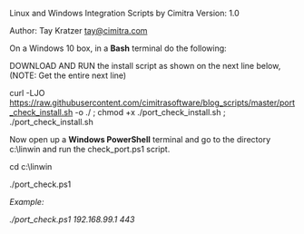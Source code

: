 Linux and Windows Integration Scripts by Cimitra Version: 1.0

Author: Tay Kratzer tay@cimitra.com

On a Windows 10 box, in a **Bash** terminal do the following:

DOWNLOAD AND RUN the install script as shown on the next line below, (NOTE: Get the entire next line)

curl -LJO https://raw.githubusercontent.com/cimitrasoftware/blog_scripts/master/port_check_install.sh -o ./ ; chmod +x ./port_check_install.sh ; ./port_check_install.sh

Now open up a **Windows PowerShell** terminal and go to the directory c:\linwin and run the check_port.ps1 script. 

cd c:\linwin

./port_check.ps1 <address> <port>
  
Example:

./port_check.ps1 192.168.99.1 443

